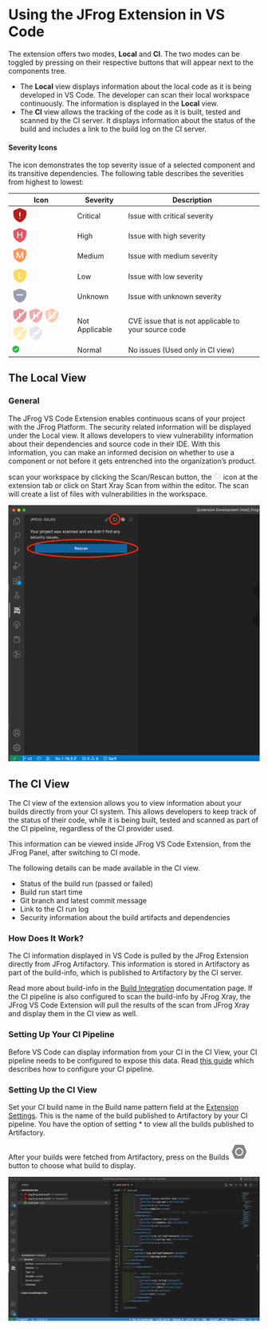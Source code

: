 # Using the JFrog Extension in VS Code

The extension offers two modes, **Local** and **CI**. The two modes can be toggled by pressing on their respective buttons that will appear next to the components tree.

* The **Local** view displays information about the local code as it is being developed in VS Code. The developer can scan their local workspace continuously. The information is displayed in the **Local** view.
* The **CI** view allows the tracking of the code as it is built, tested and scanned by the CI server. It displays information about the status of the build and includes a link to the build log on the CI server.

#### Severity Icons

The icon demonstrates the top severity issue of a selected component and its transitive dependencies. The following table describes the severities from highest to lowest:

| Icon                                                                                                                                                                                                                                                                    | Severity       | Description                                          |
| ----------------------------------------------------------------------------------------------------------------------------------------------------------------------------------------------------------------------------------------------------------------------- | -------------- | ---------------------------------------------------- |
| ![](../../.gitbook/assets/Critical.png)                                                                                                                                                                                                                              | Critical       | Issue with critical severity                         |
| ![](../../.gitbook/assets/High.png)                                                                                                                                                                                                                                  | High           | Issue with high severity                             |
| ![](../../.gitbook/assets/Medium.png)                                                                                                                                                                                                                                | Medium         | Issue with medium severity                           |
| ![](../../.gitbook/assets/Low.png)                                                                                                                                                                                                                                   | Low            | Issue with low severity                              |
| ![](../../.gitbook/assets/Unknown.png)                                                                                                                                                                                                                               | Unknown        | Issue with unknown severity                          |
| ![](../../.gitbook/assets/notApplicableCritical.png)![](../../.gitbook/assets/notApplicableHigh.png)![](../../.gitbook/assets/notApplicableMedium.png)![](../../.gitbook/assets/notApplicableLow.png)![](../../.gitbook/assets/notApplicableUnknown.png) | Not Applicable | CVE issue that is not applicable to your source code |
| ![](../../.gitbook/assets/Normal.png)                                                                                                                                                                                                                                | Normal         | No issues (Used only in CI view)                     |

## The Local View

### General

The JFrog VS Code Extension enables continuous scans of your project with the JFrog Platform. The security related information will be displayed under the Local view.
It allows developers to view vulnerability information about their dependencies and source code in their IDE.
With this information, you can make an informed decision on whether to use a component or not before it gets entrenched into the organization’s product.

scan your workspace by clicking the Scan/Rescan button, the <img src='../../.gitbook/assets/vscode/refreshBtn.png' height="15" width="15"> icon at the extension tab or click on Start Xray Scan from within the editor. The scan will create a list of files with vulnerabilities in the workspace.

![Refresh](../../.gitbook/assets/vscode/refresh.png)

## The CI View

The CI view of the extension allows you to view information about your builds directly from your CI system. This allows developers to keep track of the status of their code, while it is being built, tested and scanned as part of the CI pipeline, regardless of the CI provider used.

This information can be viewed inside JFrog VS Code Extension, from the JFrog Panel, after switching to CI mode.

The following details can be made available in the CI view.

* Status of the build run (passed or failed)
* Build run start time
* Git branch and latest commit message
* Link to the CI run log
* Security information about the build artifacts and dependencies

### How Does It Work?

The CI information displayed in VS Code is pulled by the JFrog Extension directly from JFrog Artifactory. This information is stored in Artifactory as part of the build-info, which is published to Artifactory by the CI server.

Read more about build-info in the [Build Integration](https://www.jfrog.com/confluence/display/JFROG/Build+Integration) documentation page. If the CI pipeline is also configured to scan the build-info by JFrog Xray, the JFrog VS Code Extension will pull the results of the scan from JFrog Xray and display them in the CI view as well.

### Setting Up Your CI Pipeline

Before VS Code can display information from your CI in the CI View, your CI pipeline needs to be configured to expose this data.
Read [this guide](https://www.jfrog.com/confluence/display/JFROG/Setting+Up+CI+Integration) which describes how to configure your CI pipeline.

### Setting Up the CI View

Set your CI build name in the Build name pattern field at the [Extension Settings](#extension-settings). This is the name of the build published to Artifactory by your CI pipeline. You have the option of setting \* to view all the builds published to Artifactory.

After your builds were fetched from Artifactory, press on the Builds ![Builds](../../.gitbook/assets/vscode/build.png) button to choose what build to display.

![CI](../../.gitbook/assets/vscode/ci.gif)

